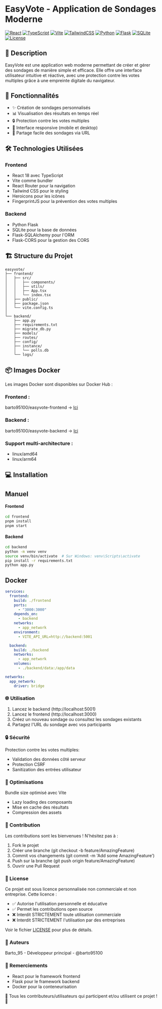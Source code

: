 # EasyVote - Application de Sondages Moderne

[![React](https://img.shields.io/badge/React-18.3.1-blue?logo=react)](https://reactjs.org/)
[![TypeScript](https://img.shields.io/badge/TypeScript-4.9.5-blue?logo=typescript)](https://www.typescriptlang.org/)
[![Vite](https://img.shields.io/badge/Vite-5.0.0-646CFF?logo=vite)](https://vitejs.dev/)
[![TailwindCSS](https://img.shields.io/badge/Tailwind-3.4.15-38B2AC?logo=tailwind-css)](https://tailwindcss.com/)
[![Python](https://img.shields.io/badge/Python-3.9+-yellow?logo=python)](https://www.python.org/)
[![Flask](https://img.shields.io/badge/Flask-2.0+-green?logo=flask)](https://flask.palletsprojects.com/)
[![SQLite](https://img.shields.io/badge/SQLite-3-blue?logo=sqlite)](https://www.sqlite.org/)
[![License](https://img.shields.io/badge/License-Non%20Commercial-red.svg)](LICENSE)

## 📝 Description
EasyVote est une application web moderne permettant de créer et gérer des sondages de manière simple et efficace. Elle offre une interface utilisateur intuitive et réactive, avec une protection contre les votes multiples grâce à une empreinte digitale du navigateur.

## 🚀 Fonctionnalités
- ✨ Création de sondages personnalisés
- 📊 Visualisation des résultats en temps réel
- 🔒 Protection contre les votes multiples
- 📱 Interface responsive (mobile et desktop)
- 🔗 Partage facile des sondages via URL

## 🛠 Technologies Utilisées
### Frontend
- React 18 avec TypeScript
- Vite comme bundler
- React Router pour la navigation
- Tailwind CSS pour le styling
- Heroicons pour les icônes
- FingerprintJS pour la prévention des votes multiples

### Backend
- Python Flask
- SQLite pour la base de données
- Flask-SQLAlchemy pour l'ORM
- Flask-CORS pour la gestion des CORS

## 🏗 Structure du Projet
```
easyvote/
├── frontend/
│   ├── src/
│   │   ├── components/
│   │   ├── utils/
│   │   ├── App.tsx
│   │   └── index.tsx
│   ├── public/
│   ├── package.json
│   └── vite.config.ts
│
└── backend/
    ├── app.py
    ├── requirements.txt
    ├── migrate_db.py
    ├── models/
    ├── routes/
    ├── config/
    ├── instance/
    │   └── polls.db
    └── logs/
```
## 📦 Images Docker
Les images Docker sont disponibles sur Docker Hub :

### Frontend : 
barto95100/easyvote-frontend -> [Ici](https://hub.docker.com/r/barto95100/easyvote-frontend)
### Backend : 
barto95100/easyvote-backend -> [Ici](https://hub.docker.com/r/barto95100/easyvote-backend)
### Support multi-architecture :
* linux/amd64
* linux/arm64

## 💻 Installation
## Manuel
#### Frontend
```bash
cd frontend
pnpm install
pnpm start
```
#### Backend
```bash
cd backend
python -m venv venv
source venv/bin/activate  # Sur Windows: venv\Scripts\activate
pip install -r requirements.txt
python app.py
```

## Docker
```yaml
services:
  frontend:
    build: ./frontend
    ports:
      - "3000:3000"
    depends_on:
      - backend
    networks:
      - app_network
    environment:
      - VITE_API_URL=http://backend:5001

  backend:
    build: ./backend
    networks:
      - app_network
    volumes:
      - ./backend/data:/app/data

networks:
  app_network:
    driver: bridge
```
### 🌐 Utilisation

1. Lancez le backend (http://localhost:5001)
2. Lancez le frontend (http://localhost:3000)
3. Créez un nouveau sondage ou consultez les sondages existants
4. Partagez l'URL du sondage avec vos participants

### 🔒 Sécurité

Protection contre les votes multiples:

* Validation des données côté serveur
* Protection CSRF
* Sanitization des entrées utilisateur

### 🎯 Optimisations

Bundle size optimisé avec Vite

* Lazy loading des composants
* Mise en cache des résultats
* Compression des assets

### 🤝 Contribution

Les contributions sont les bienvenues ! N'hésitez pas à :

1. Fork le projet
2. Créer une branche (git checkout -b feature/AmazingFeature)
3. Commit vos changements (git commit -m 'Add some AmazingFeature')
4. Push sur la branche (git push origin feature/AmazingFeature)
5. Ouvrir une Pull Request

### 📝 License

Ce projet est sous licence personnalisée non commerciale et non entreprise. Cette licence :
- ✅ Autorise l'utilisation personnelle et éducative
- ✅ Permet les contributions open source
- ❌ Interdit STRICTEMENT toute utilisation commerciale
- ❌ Interdit STRICTEMENT l'utilisation par des entreprises

Voir le fichier [LICENSE](LICENSE) pour plus de détails.

### 👥 Auteurs
Barto_95 - Développeur principal - @barto95100

### 🙏 Remerciements
* React pour le framework frontend
* Flask pour le framework backend
* Docker pour la conteneurisation

👀 Tous les contributeurs/utilisateurs qui participent et/ou utilisent ce projet ! 🤗